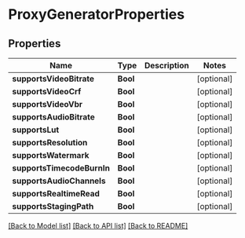 # ProxyGeneratorProperties

## Properties

Name | Type | Description | Notes
------------ | ------------- | ------------- | -------------
**supportsVideoBitrate** | **Bool** |  | [optional] 
**supportsVideoCrf** | **Bool** |  | [optional] 
**supportsVideoVbr** | **Bool** |  | [optional] 
**supportsAudioBitrate** | **Bool** |  | [optional] 
**supportsLut** | **Bool** |  | [optional] 
**supportsResolution** | **Bool** |  | [optional] 
**supportsWatermark** | **Bool** |  | [optional] 
**supportsTimecodeBurnIn** | **Bool** |  | [optional] 
**supportsAudioChannels** | **Bool** |  | [optional] 
**supportsRealtimeRead** | **Bool** |  | [optional] 
**supportsStagingPath** | **Bool** |  | [optional] 

[[Back to Model list]](../README.md#documentation-for-models) [[Back to API list]](../README.md#documentation-for-api-endpoints) [[Back to README]](../README.md)


